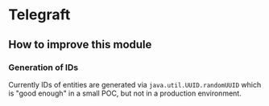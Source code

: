 # Telegraft 

## How to improve this module

### Generation of IDs

Currently IDs of entities are generated via `java.util.UUID.randomUUID` which is "good enough"
in a small POC, but not in a production environment.
